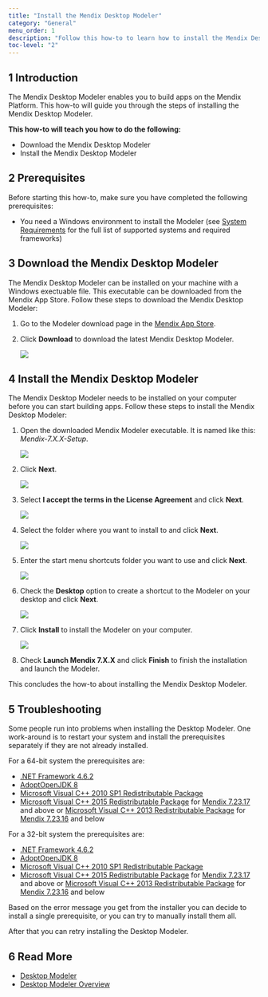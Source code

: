 ```yaml
---
title: "Install the Mendix Desktop Modeler"
category: "General"
menu_order: 1
description: "Follow this how-to to learn how to install the Mendix Desktop Modeler."
toc-level: "2"
---
```


## 1 Introduction

The Mendix Desktop Modeler enables you to build apps on the Mendix Platform. This how-to will guide you through the steps of installing the Mendix Desktop Modeler.

**This how-to will teach you how to do the following:**

* Download the Mendix Desktop Modeler
* Install the Mendix Desktop Modeler

## 2 Prerequisites

Before starting this how-to, make sure you have completed the following prerequisites:

* You need a Windows environment to install the Modeler (see [System Requirements](/refguide7/system-requirements) for the full list of supported systems and required frameworks)

## 3 Download the Mendix Desktop Modeler

The Mendix Desktop Modeler can be installed on your machine with a Windows exectuable file. This executable can be downloaded from the Mendix App Store. Follow these steps to download the Mendix Desktop Modeler:

1. Go to the Modeler download page in the [Mendix App Store](https://appstore.home.mendix.com/link/modeler/).
2. Click **Download** to download the latest Mendix Desktop Modeler.

   [![](attachments/install-the-mendix-desktop-modeler/mendix-modeler-1.jpg)](https://appstore.home.mendix.com/link/modelers/)

## 4 Install the Mendix Desktop Modeler

The Mendix Desktop Modeler needs to be installed on your computer before you can start building apps. Follow these steps to install the Mendix Desktop Modeler:

1. Open the downloaded Mendix Modeler executable. It is named like this: *Mendix-7.X.X-Setup*.

    ![](attachments/install-the-mendix-desktop-modeler/modeler-2.png)

2. Click **Next**.

    ![](attachments/install-the-mendix-desktop-modeler/modeler-3.png)

3. Select **I accept the terms in the License Agreement** and click **Next**.

    ![](attachments/install-the-mendix-desktop-modeler/modeler-4.png)

4. Select the folder where you want to install to and click **Next**.

    ![](attachments/install-the-mendix-desktop-modeler/modeler-5.png)

5. Enter the start menu shortcuts folder you want to use and click **Next**.

    ![](attachments/install-the-mendix-desktop-modeler/modeler-6.png)

6. Check the **Desktop** option to create a shortcut to the Modeler on your desktop and click **Next**.

    ![](attachments/install-the-mendix-desktop-modeler/modeler-7.png)

7. Click **Install** to install the Modeler on your computer.

    ![](attachments/install-the-mendix-desktop-modeler/modeler-8.png)

8. Check **Launch Mendix 7.X.X** and click **Finish** to finish the installation and launch the Modeler.

This concludes the how-to about installing the Mendix Desktop Modeler.

## 5 Troubleshooting

Some people run into problems when installing the Desktop Modeler. One work-around is to restart your system and install the prerequisites separately if they are not already installed. 

For a 64-bit system the prerequisites are:

* [.NET Framework 4.6.2](http://download.microsoft.com/download/F/9/4/F942F07D-F26F-4F30-B4E3-EBD54FABA377/NDP462-KB3151800-x86-x64-AllOS-ENU.exe)
* [AdoptOpenJDK 8](https://cdn.mendix.com/installer/AdoptOpenJDK/8/OpenJDK8U-jdk_x64_windows_hotspot_8u202b08.msi)
* [Microsoft Visual C++ 2010 SP1 Redistributable Package](http://download.microsoft.com/download/A/8/0/A80747C3-41BD-45DF-B505-E9710D2744E0/vcredist_x64.exe)
* [Microsoft Visual C++ 2015 Redistributable Package](https://download.microsoft.com/download/6/A/A/6AA4EDFF-645B-48C5-81CC-ED5963AEAD48/vc_redist.x64.exe) for [Mendix 7.23.17](/releasenotes/studio-pro/7.23#72317) and above or [Microsoft Visual C++ 2013 Redistributable Package](http://download.microsoft.com/download/2/E/6/2E61CFA4-993B-4DD4-91DA-3737CD5CD6E3/vcredist_x64.exe) for [Mendix 7.23.16](/releasenotes/studio-pro/7.23#72316) and below

For a 32-bit system the prerequisites are:

* [.NET Framework 4.6.2](http://download.microsoft.com/download/F/9/4/F942F07D-F26F-4F30-B4E3-EBD54FABA377/NDP462-KB3151800-x86-x64-AllOS-ENU.exe)
* [AdoptOpenJDK 8](https://cdn.mendix.com/installer/AdoptOpenJDK/8/OpenJDK8U-jdk_x86-32_windows_hotspot_8u202b08.msi)
* [Microsoft Visual C++ 2010 SP1 Redistributable Package](http://download.microsoft.com/download/C/6/D/C6D0FD4E-9E53-4897-9B91-836EBA2AACD3/vcredist_x86.exe)
* [Microsoft Visual C++ 2015 Redistributable Package](https://download.microsoft.com/download/6/A/A/6AA4EDFF-645B-48C5-81CC-ED5963AEAD48/vc_redist.x86.exe) for [Mendix 7.23.17](/releasenotes/studio-pro/7.23#72317) and above or [Microsoft Visual C++ 2013 Redistributable Package](http://download.microsoft.com/download/2/E/6/2E61CFA4-993B-4DD4-91DA-3737CD5CD6E3/vcredist_x86.exe) for [Mendix 7.23.16](/releasenotes/studio-pro/7.23#72316) and below

Based on the error message you get from the installer you can decide to install a single prerequisite, or you can try to manually install them all.

After that you can retry installing the Desktop Modeler.

## 6 Read More

* [Desktop Modeler](/refguide7/desktop-modeler)
* [Desktop Modeler Overview](/refguide7/desktop-modeler-overview)
